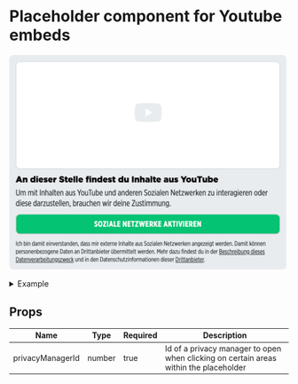 # Placeholder component for Youtube embeds

<p>
  <img src="../../../../docs/embed-youtube-placeholder.png" alt="Embed placeholder Youtube" width="500" />
</p>

<details>
<summary>Example</summary>

```javascript
<template>
  <embed-youtube-placeholder :privacyManagerId="privacyManagerId"></embed-youtube-placeholder>
</template>

<script>
import { EmbedYoutubePlaceholder } from '@spring-media/red-sourcepoint-cmp/dist/esm/vue/components/EmbedYoutubePlaceholder';

export default {
  components: { EmbedYoutubePlaceholder },
  data: () => ({
    privacyManagerId: 12345,
  }),
};
</script>

<style lang="scss">
@import '~@spring-media/red-sourcepoint-cmp/dist/esm/vue/components/EmbedYoutubePlaceholder.css';
</style>
```
</details>

## Props

| Name             | Type   | Required | Description |
| ---------------- | ------ | -------- | ----------- |
| privacyManagerId | number | true     | Id of a privacy manager to open when clicking on certain areas within the placeholder |
